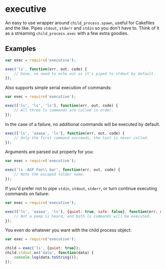 # executive

An easy to use wrapper around `child_process.spawn`, useful for Cakefiles and the like. Pipes `stdout`, `stderr` and `stdin` so you don't have to. Think of it as a streaming `child_process.exec` with a few extra goodies.

## Examples

```javascript
var exec = require('executive');

exec('ls', function(err, out, code) {
    // Done, no need to echo out as it's piped to stdout by default.
});
```

Also supports simple serial execution of commands:
```javascript
var exec = require('executive');

exec(['ls', 'ls', 'ls'], function(err, out, code) {
    // All three ls commands are called in order.
});
```

In the case of a failure, no additional commands will be executed by default.
```javascript
exec(['ls', 'aaaaa', 'ls'], function(err, out, code) {
    // Only the first command succeeds, the last is never called.
});
```

Arguments are parsed out properly for you:
```javascript
var exec = require('executive');

exec('ls -AGF Foo\\ bar', function(err, out, code) {
    // Note the escaped folder name.
});
```

If you'd prefer not to pipe `stdin`, `stdout`, `stderr`, or turn continue executing commands on failure:
```javascript
var exec = require('executive');

exec(['ls', 'aaaaa', 'ls'], {quiet: true, safe: false}, function(err, out, code) {
    // Not a peep is heard, and both ls commands will be executed.
});
```

You even do whatever you want with the child process object:
```javascript
var exec = require('executive');

child = exec('ls', {quiet: true});
child.stdout.on('data', function(data) {
    console.log(data.toString());
});
```
